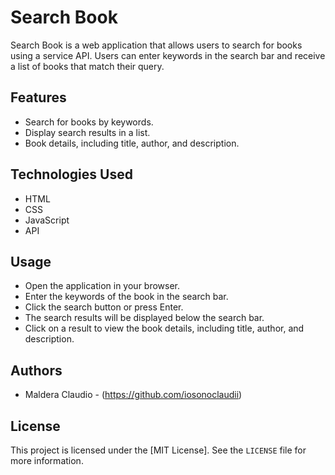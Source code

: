 # Search Book

Search Book is a web application that allows users to search for books using a service API. Users can enter keywords in the search bar and receive a list of books that match their query.

## Features

- Search for books by keywords.
- Display search results in a list.
- Book details, including title, author, and description.


## Technologies Used

- HTML
- CSS
- JavaScript
- API


## Usage
- Open the application in your browser.
- Enter the keywords of the book in the search bar.
- Click the search button or press Enter.
- The search results will be displayed below the search bar.
- Click on a result to view the book details, including title, author, and description.

## Authors

- Maldera Claudio - (https://github.com/iosonoclaudii)

## License

This project is licensed under the [MIT License]. See the `LICENSE` file for more information.

